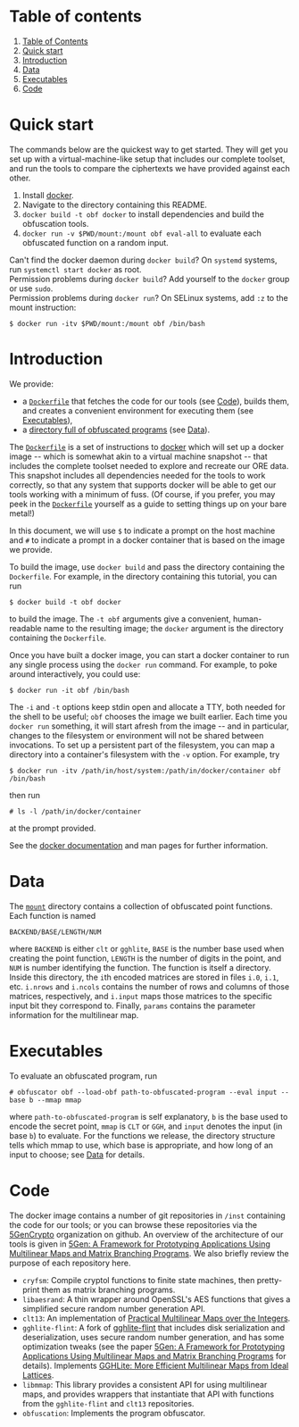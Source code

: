 # Table of contents

1. [Table of Contents](#table-of-contents)
2. [Quick start](#quick-start)
3. [Introduction](#introduction)
4. [Data](#data)
5. [Executables](#executables)
6. [Code](#code)

# Quick start

The commands below are the quickest way to get started. They will get you set up
with a virtual-machine-like setup that includes our complete toolset, and run
the tools to compare the ciphertexts we have provided against each other.

1. Install [docker](https://www.docker.com/products/overview).
2. Navigate to the directory containing this README.
3. `docker build -t obf docker` to install dependencies and build the obfuscation tools.
4. `docker run -v $PWD/mount:/mount obf eval-all` to evaluate each obfuscated function on a random input.

Can't find the docker daemon during `docker build`? On `systemd` systems, run `systemctl start docker` as root.  
Permission problems during `docker build`? Add yourself to the `docker` group or use `sudo`.  
Permission problems during `docker run`? On SELinux systems, add `:z` to the mount instruction:

    $ docker run -itv $PWD/mount:/mount obf /bin/bash

# Introduction

We provide:
* a [`Dockerfile`](obf/docker/Dockerfile) that fetches the code for our tools (see [Code](#code)), builds them, and creates a convenient environment for executing them (see [Executables](#executables)),
* a [directory full of obfuscated programs](obf/mount) (see [Data](#data)).

The [`Dockerfile`](obf/docker/Dockerfile) is a set of instructions to [docker](https://www.docker.com/) which will set up a docker image -- which is somewhat akin to a virtual machine snapshot -- that includes the complete toolset needed to explore and recreate our ORE data. This snapshot includes all dependencies needed for the tools to work correctly, so that any system that supports docker will be able to get our tools working with a minimum of fuss. (Of course, if you prefer, you may peek in the [`Dockerfile`](obf/docker/Dockerfile) yourself as a guide to setting things up on your bare metal!)

In this document, we will use `$` to indicate a prompt on the host machine and `#` to indicate a prompt in a docker container that is based on the image we provide.

To build the image, use `docker build` and pass the directory containing the `Dockerfile`. For example, in the directory containing this tutorial, you can run

    $ docker build -t obf docker

to build the image. The `-t obf` arguments give a convenient, human-readable name to the resulting image; the `docker` argument is the directory containing the `Dockerfile`.

Once you have built a docker image, you can start a docker container to run any single process using the `docker run` command. For example, to poke around interactively, you could use:

    $ docker run -it obf /bin/bash

The `-i` and `-t` options keep stdin open and allocate a TTY, both needed for the shell to be useful; `obf` chooses the image we built earlier. Each time you `docker run` something, it will start afresh from the image -- and in particular, changes to the filesystem or environment will not be shared between invocations. To set up a persistent part of the filesystem, you can map a directory into a container's filesystem with the `-v` option. For example, try

    $ docker run -itv /path/in/host/system:/path/in/docker/container obf /bin/bash

then run

    # ls -l /path/in/docker/container

at the prompt provided.

See the [docker documentation](https://docs.docker.com/) and man pages for further information.

# Data

The [`mount`](obf/mount) directory contains a collection of obfuscated point
functions. Each function is named

    BACKEND/BASE/LENGTH/NUM

where `BACKEND` is either `clt` or `gghlite`, `BASE` is the number base used
when creating the point function, `LENGTH` is the number of digits in the
point, and `NUM` is number identifying the function. The function is itself a
directory. Inside this directory, the `i`th encoded matrices are stored in
files `i.0`, `i.1`, etc.  `i.nrows` and `i.ncols` contains the number of rows
and columns of those matrices, respectively, and `i.input` maps those matrices
to the specific input bit they correspond to.  Finally, `params` contains the
parameter information for the multilinear map.

# Executables

To evaluate an obfuscated program, run

    # obfuscator obf --load-obf path-to-obfuscated-program --eval input --base b --mmap mmap

where `path-to-obfuscated-program` is self explanatory, `b` is the base used to
encode the secret point, `mmap` is `CLT` or `GGH`, and `input` denotes the
input (in base `b`) to evaluate. For the functions we release, the directory
structure tells which mmap to use, which base is appropriate, and how long of
an input to choose; see [Data](#data) for details.

# Code

The docker image contains a number of git repositories in `/inst` containing the code for our tools; or you can browse these repositories via the [5GenCrypto](https://github.com/5GenCrypto) organization on github. An overview of the architecture of our tools is given in [5Gen: A Framework for Prototyping Applications Using Multilinear Maps and Matrix Branching Programs](http://eprint.iacr.org/2016/619). We also briefly review the purpose of each repository here.

* `cryfsm`: Compile cryptol functions to finite state machines, then pretty-print them as matrix branching programs.
* `libaesrand`: A thin wrapper around OpenSSL's AES functions that gives a simplified secure random number generation API.
* `clt13`: An implementation of [Practical Multilinear Maps over the Integers](https://eprint.iacr.org/2013/183).
* `gghlite-flint`: A fork of [gghlite-flint](https://bitbucket.org/malb/gghlite-flint) that includes disk serialization and deserialization, uses secure random number generation, and has some optimization tweaks (see the paper [5Gen: A Framework for Prototyping Applications Using Multilinear Maps and Matrix Branching Programs](http://eprint.iacr.org/2016/619) for details). Implements [GGHLite: More Efficient Multilinear Maps from Ideal Lattices](https://eprint.iacr.org/2014/487).
* `libmmap`: This library provides a consistent API for using multilinear maps, and provides wrappers that instantiate that API with functions from the `gghlite-flint` and `clt13` repositories.
* `obfuscation`: Implements the program obfuscator.
